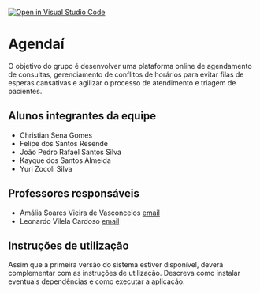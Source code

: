 [![Open in Visual Studio Code](https://classroom.github.com/assets/open-in-vscode-718a45dd9cf7e7f842a935f5ebbe5719a5e09af4491e668f4dbf3b35d5cca122.svg)](https://classroom.github.com/online_ide?assignment_repo_id=14413469&assignment_repo_type=AssignmentRepo)

# Agendaí

O objetivo do grupo é desenvolver uma plataforma online de agendamento de consultas, gerenciamento de conflitos de horários
para evitar filas de esperas cansativas e agilizar o processo de atendimento e triagem de pacientes.

## Alunos integrantes da equipe

* Christian Sena Gomes
* Felipe dos Santos Resende
* João Pedro Rafael Santos Silva
* Kayque dos Santos Almeida
* Yuri Zocoli Silva

## Professores responsáveis

* Amália Soares Vieira de Vasconcelos [email](mailto:\\652865@sga.pucminas.br)
* Leonardo Vilela Cardoso [email](mailto:\\822497@sga.pucminas.br)

## Instruções de utilização

Assim que a primeira versão do sistema estiver disponível, deverá complementar com as instruções de utilização. Descreva como instalar eventuais dependências e como executar a aplicação.
